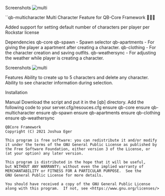 Screenshots
![multi](https://cdn.discordapp.com/attachments/1048622351232798790/1085791266849161256/FiveM_by_Cfx.re_-_Ninja_Official_Server_3_15_2023_3_57_21_PM.png)

``qb-multicharacter
Multi Character Feature for QB-Core Framework 🧑‍🤝‍🧑

Added support for setting default number of characters per player per Rockstar license


Dependencies
qb-core
qb-spawn - Spawn selector
qb-apartments - For giving the player a apartment after creating a character.
qb-clothing - For the character creation and saving outfits.
qb-weathersync - For adjusting the weather while player is creating a character.

Screenshots
![multi](https://cdn.discordapp.com/attachments/1048622351232798790/1085791266849161256/FiveM_by_Cfx.re_-_Ninja_Official_Server_3_15_2023_3_57_21_PM.png)

Features
Ability to create up to 5 characters and delete any character.
Ability to see character information during selection.


Installation

Manual
Download the script and put it in the [qb] directory.
Add the following code to your server.cfg/resouces.cfg
ensure qb-core
ensure qb-multicharacter
ensure qb-spawn
ensure qb-apartments
ensure qb-clothing
ensure qb-weathersync

```License
QBCore Framework
Copyright (C) 2021 Joshua Eger

This program is free software: you can redistribute it and/or modify
it under the terms of the GNU General Public License as published by
the Free Software Foundation, either version 3 of the License, or
(at your option) any later version.

This program is distributed in the hope that it will be useful,
but WITHOUT ANY WARRANTY; without even the implied warranty of
MERCHANTABILITY or FITNESS FOR A PARTICULAR PURPOSE.  See the
GNU General Public License for more details.

You should have received a copy of the GNU General Public License
along with this program.  If not, see <https://www.gnu.org/licenses/>
